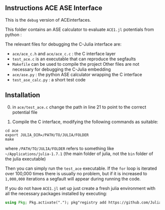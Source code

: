 ## Instructions ACE ASE Interface 

This is the `debug` version of ACEinterfaces. 

This folder contains an ASE calculator to evaluate `ACE1.jl` potentials from python : 

The relevant files for debugging the C-Julia interface are:
* `ace/ace_c.h` and `ace/ace_c.c` : the C interface layer 
* `test_ace.c` is an executable that can reproduce the segfaults
* `Makefile` can be used to compile the project
Other files are not necessary for debugging the C-Julia embedding
* `ace/ase.py` : the python ASE calculator wrapping the C interface 
* `test_ase_calc.py` : a short test code

## Installation 

0. in `ace/test_ace.c` change the path in line 21 to point to the correct potential file

1. Compile the C interface, modifying the following commands as suitable: 
```
cd ace
export JULIA_DIR=/PATH/TO/JULIA/FOLDER
make
```
where `/PATH/TO/JULIA/FOLDER` refers to something like `~/Applications/julia-1.7.1` (the main folder of julia, not the `bin` folder of the julia executable)

Then you can simply run the `test_ace` executable. If the `for` loop is iterated over 100,000 times there is usually no problem, but if it is increased to `1,000,000` iterations a segfault will appear during running the code. 

If you do not have `ACE1.jl` set up just create a fresh julia environment with all the necessary packages installed by executing:

```julia
using Pkg; Pkg.activate("."); pkg"registry add https://github.com/JuliaRegistries/General"; pkg"registry add https://github.com/JuliaMolSim/MolSim.git"; pkg"add JuLIP ACE1"
```
